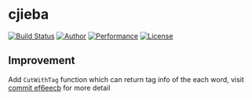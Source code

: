 # cjieba 

[![Build Status](https://travis-ci.org/yanyiwu/cjieba.png?branch=master)](https://travis-ci.org/yanyiwu/cjieba)
[![Author](https://img.shields.io/badge/author-@yanyiwu-blue.svg?style=flat)](http://yanyiwu.com/) 
[![Performance](https://img.shields.io/badge/performance-excellent-brightgreen.svg?style=flat)](http://yanyiwu.com/work/2015/06/14/jieba-series-performance-test.html) 
[![License](https://img.shields.io/badge/license-MIT-yellow.svg?style=flat)](http://yanyiwu.mit-license.org)

## Improvement

Add `CutWithTag` function which can return tag info of the each word, visit [commit ef6eecb](https://github.com/zhujun1980/cjieba/commit/ef6eecbef15c2f292677dcf12286429d7ac0cc1f) for more detail
